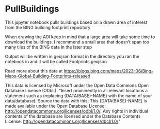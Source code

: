 # PullBuildings
This jupyter notebook pulls buildings based on a drawn area of interest from the BING building footprint repository

When drawing the AOI keep in mind that a large area will take some time to download the buildings.  I recommend a small area that doesn't span too many tiles of the BING data in the later step

Output will be written in geojson format in the directory you ran the notebook in and it will be called Footprints.geojson

Read more about this data at 
https://blogs.bing.com/maps/2023-06/Bing-Maps-Global-Building-Footprints-released

This data is licensed by Microsoft under the Open Data Commons Open Database License (ODbL).
"Insert prominently in all relevant locations a statement such as (replacing {DATA(BASE)-NAME} with the name of your data/database):
Source the data with this:
This {DATA(BASE)-NAME} is made available under the Open Database License: http://opendatacommons.org/licenses/odbl/1.0/. Any rights in individual contents of the database are licensed under the Database Contents License: http://opendatacommons.org/licenses/dbcl/1.0/"
